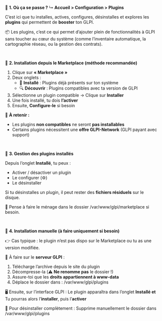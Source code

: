 🧭 **1\. Où ça se passe ?** ↳ **Accueil > Configuration > Plugins**

C’est ici que tu installes, actives, configures, désinstalles et explores les **plugins** qui permettent de **booster** ton GLPI.

📦 Les plugins, c’est ce qui permet d’ajouter plein de fonctionnalités à GLPI sans toucher au cœur du système (comme l’inventaire automatique, la cartographie réseau, ou la gestion des contrats).

&nbsp;

🛒 **2\. Installation depuis le Marketplace (méthode recommandée)**

1. Clique sur **« Marketplace »**
2. Deux onglets :
    - 🧩 **Installé** : Plugins déjà présents sur ton système
    - 🔍 **Découvrir** : Plugins compatibles avec ta version de GLPI
3. Sélectionne un plugin compatible → Clique sur **Installer**
4. Une fois installé, tu dois **l’activer**
5. Ensuite, **Configure-le** si besoin

🧠 **À retenir :**

- Les plugins **non compatibles** ne seront **pas installables**
- Certains plugins nécessitent une **offre GLPI-Network** (GLPI payant avec support)

&nbsp;

🧰 **3\. Gestion des plugins installés**

Depuis l’onglet **Installé**, tu peux :

- Activer / désactiver un plugin
- Le configurer (⚙️)
- Le désinstaller

Si tu désinstalles un plugin, il peut rester des **fichiers résiduels** sur le disque.

🧹 Pense à faire le ménage dans le dossier /var/www/glpi/marketplace si besoin.

&nbsp;

📁 **4\. Installation manuelle (à faire uniquement si besoin)**

👉 Cas typique : le plugin n’est pas dispo sur le Marketplace ou tu as une version modifiée.

🔧 À faire sur le **serveur GLPI** :

1. Télécharge l’archive depuis le site du plugin
2. Décompresse-la (⚠️ **Ne renomme pas** le dossier !)
3. Assure-toi que les **droits appartiennent à www-data**
4. Déplace le dossier dans : /var/www/glpi/plugins

🖥️ Ensuite, sur l’interface GLPI : Le plugin apparaîtra dans l’onglet **Installé et** Tu pourras alors l’**installer**, puis l’**activer**

🧽 Pour désinstaller complètement : Supprime manuellement le dossier dans /var/www/glpi/plugins
